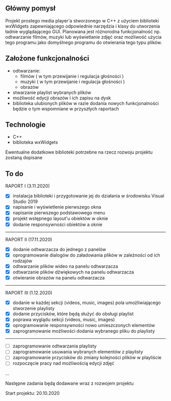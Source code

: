## Główny pomysł
Projekt prostego media player'a  stworzonego w C++ z użyciem biblioteki wxWidgets zapewniającego odpowiednie narzędzia i klasy do utworzenia ładnie wyglądającego GUI.
Planowana jest różnorodna funkcjonalność np. odtwarzanie filmów, muzyki lub wyświetlanie zdjęć oraz możliwość użycia tego programu jako domyślnego programu do otwierania tego typu plików.
## Założone funkcjonalności
 - odtwarzanie:
	 - filmów ( w tym przewijanie i regulacja głośności )
	 - muzyki ( w tym przewijanie i regulacja głośności )
	 - obrazów
- stwarzanie playlist wybranych plików
- możliwość edycji obrazów i ich zapisu na dysk
- biblioteka ulubionych plików 
w razie dodania nowych funkcjonalności będzie o tym wspomniane w przyszłych raportach

## Technologie
- C++
- biblioteka wxWidgets

Ewentualne dodatkowe biblioteki potrzebne na rzecz rozwoju projektu zostaną dopisane
 
 ## To do
 RAPORT I (3.11.2020)
 - [x] instalacja biblioteki i przygotowanie jej do działania w środowisku Visual Studio 2019
 - [x] napisanie i wyświetlenie pierwszego okna
 - [x] napisanie pierwszego podstawowego menu 
 - [x] projekt wstępnego layout'u obiektów w oknie
 - [x] dodanie responsywności obiektów a oknie
---
 RAPORT II (17.11.2020)
 - [x] dodanie odtwarzacza do jednego z panelów
 - [x] oprogramowanie dialogów do załadowania plików w zależności od ich rodzajów
 - [x] odtwarzanie plików wideo na panelu odtwarzacza
 - [x] odtwarzanie plików dźwiękowych na panelu odtwarzacza
 - [x] otwieranie obrazów na panelu odtwarzacza
---
RAPORT III (1.12.2020)
 - [x] dodanie w każdej sekcji (videos, music, images) pola umożliwiającego stworzenie playlisty
 - [x] dodanie przycisków, które będą służyć do obsługi playlist
 - [x] poprawa wyglądu sekcji (videos, music, images)
 - [x] oprogramowanie responsywności nowo umieszczonych elementów 
 - [x] zaprogramowanie możliwości dodania wybranego pliku do playlisty
---
 - [ ] zaprogramowanie odtwarzania playlisty
 - [ ] zaprogramowanie usuwania wybranych elementów z playlisty
 - [ ] zaprogramowanie przycisków do zmiany kolejności plików w playliście
 - [ ] rozpoczęcie pracy nad możliwością edycji zdjęć

 ...
 
 Następne zadania będą dodawane wraz z rozwojem projektu

Start projektu: 20.10.2020
 
